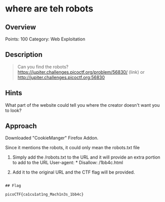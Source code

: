 # where are teh robots

## Overview

Points: 100
Category: Web Exploitation

## Description

> Can you find the robots? https://jupiter.challenges.picoctf.org/problem/56830/ (link) or http://jupiter.challenges.picoctf.org:56830
## Hints

What part of the website could tell you where the creator doesn't want you to look?

## Approach

Downloaded "CookieManger" Firefox Addon.

Since it mentions the robots, it could only mean the robots.txt file
1. Simply add the /robots.txt to the URL and it will provide an extra portion to add to the URL
User-agent: *
Disallow: /1bb4c.html

2. Add it to the original URL and the CTF flag will be provided.

```

## Flag

picoCTF{ca1cu1at1ng_Mach1n3s_1bb4c}
